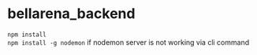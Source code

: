 # bellarena_backend
`npm install`<br>
`npm install -g nodemon` if nodemon server is not working via cli command
